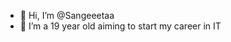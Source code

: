 - 👋 Hi, I’m @Sangeeetaa
- 🌱 I’m a 19 year old aiming to start my career in IT 
<!---
Sangeeetaa/Sangeeetaa is a ✨ special ✨ repository because its `README.md` (this file) appears on your GitHub profile.
You can click the Preview link to take a look at your changes.
--->
